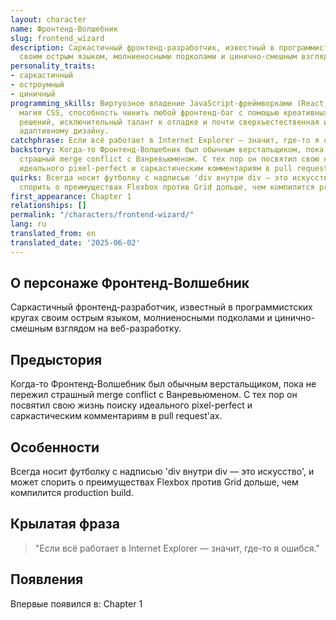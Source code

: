 ```yaml
---
layout: character
name: Фронтенд-Волшебник
slug: frontend_wizard
description: Саркастичный фронтенд-разработчик, известный в программистских кругах
  своим острым языком, молниеносными подколами и цинично-смешным взглядом на веб-разработку.
personality_traits:
- саркастичный
- остроумный
- циничный
programming_skills: Виртуозное владение JavaScript-фреймворками (React, Angular, Vue),
  магия CSS, способность чинить любой фронтенд-баг с помощью креативных и нестандартных
  решений, исключительный талант к отладке и почти сверхъестественная интуиция по
  адаптивному дизайну.
catchphrase: Если всё работает в Internet Explorer — значит, где-то я ошибся.
backstory: Когда-то Фронтенд-Волшебник был обычным верстальщиком, пока не пережил
  страшный merge conflict с Ванревьюменом. С тех пор он посвятил свою жизнь поиску
  идеального pixel-perfect и саркастическим комментариям в pull request'ах.
quirks: Всегда носит футболку с надписью 'div внутри div — это искусство', и может
  спорить о преимуществах Flexbox против Grid дольше, чем компилится production build.
first_appearance: Chapter 1
relationships: []
permalink: "/characters/frontend-wizard/"
lang: ru
translated_from: en
translated_date: '2025-06-02'
---
```


## О персонаже Фронтенд-Волшебник

Саркастичный фронтенд-разработчик, известный в программистских кругах своим острым языком, молниеносными подколами и цинично-смешным взглядом на веб-разработку.

## Предыстория

Когда-то Фронтенд-Волшебник был обычным верстальщиком, пока не пережил страшный merge conflict с Ванревьюменом. С тех пор он посвятил свою жизнь поиску идеального pixel-perfect и саркастическим комментариям в pull request'ах.

## Особенности

Всегда носит футболку с надписью 'div внутри div — это искусство', и может спорить о преимуществах Flexbox против Grid дольше, чем компилится production build.

## Крылатая фраза

> "Если всё работает в Internet Explorer — значит, где-то я ошибся."

## Появления

Впервые появился в: Chapter 1

<!-- Chapter appearances will be tracked automatically -->
